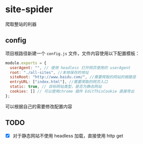# site-spider

爬取整站的利器

## config

项目根路径新建一个 `config.js` 文件，文件内容使用以下配置模板：

```javascript
module.exports = {
  userAgent: "", // 使用 headless 打开网页使用的 userAgent
  root: "./all-sites", //本地保存的地址
  siteRoot: "http://www.baidu.com/", //需要爬取的网站的根路径
  entryURL: ["index.html"], //需要爬取的网页入口
  static: true, // 目标网站类型，是否为静态网站
  cookies: [] // 可以使用chrome 插件 EditThisCookie 直接导出
};
```

可以根据自己的需要修改配置内容

## TODO

- [x] 对于静态网站不使用 headless 加载，直接使用 http get
